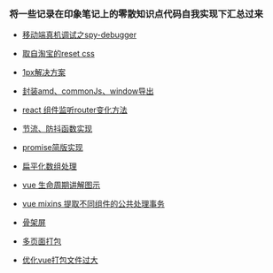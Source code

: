 <!--
 * @Description: In User Settings Edit
 * @Author: your name
 * @Date: 2019-08-30 11:41:59
 * @LastEditTime: 2019-08-30 11:41:59
 * @LastEditors: your name
 -->
### 将一些记录在印象笔记上的零散知识点代码自我实现下汇总过来

+ [移动端真机调试之spy-debugger](https://github.com/lusteng/daily-notes/issues/1)

+ [取自淘宝的reset css](https://github.com/lusteng/daily-notes/blob/master/src/reset.css)

+ [1px解决方案](https://github.com/lusteng/daily-notes/blob/master/src/css-1px.css)

+ [封装amd、commonJs、window导出](https://github.com/lusteng/daily-notes/blob/master/src/umd.js)

+ [react 组件监听router变化方法](https://github.com/lusteng/daily-notes/issues/2)

+ [节流、防抖函数实现](https://github.com/lusteng/daily-notes/blob/master/src/debounce_throttle.js)

+ [promise简版实现](https://github.com/lusteng/daily-notes/blob/master/src/promise.js)

+ [扁平化数组处理](https://github.com/lusteng/daily-notes/blob/master/src/flatten.js)

+ [vue 生命周期讲解图示](https://github.com/lusteng/daily-notes/blob/master/src/vue-life-cycle.jpg)

+ [vue mixins 提取不同组件的公共处理事务](https://github.com/lusteng/daily-notes/blob/master/src/vue-mixins.md)

+ [骨架屏](https://github.com/lusteng/daily-notes/blob/master/src/skeleton.md)

+ [多页面打包](https://github.com/lusteng/daily-notes/blob/master/src/multi-page-webpack.md)

+ [优化vue打包文件过大](https://github.com/lusteng/daily-notes/blob/master/src/vue-optimize.md)